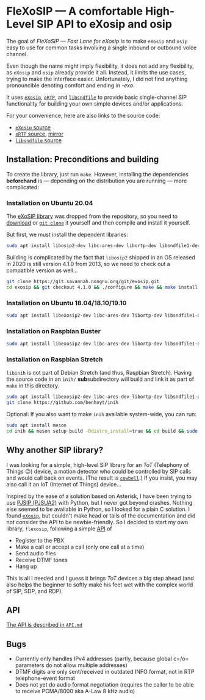 # FleXoSIP — A comfortable High-Level SIP API to eXosip and osip

The goal of *FleXoSIP — Fast Lane for eXosip* is to make `eXosip` and 
`osip` easy to use for common tasks involving a single inbound or 
outbound voice channel.

Even though the name might imply flexibility, it does not add any
flexibility, as `eXosip` and `osip` already provide it all.
Instead, it limits the use cases, trying to make the interface
easier. Unfortunately, I did not find anything pronouncible
denoting comfort and ending in *-exo*.

It uses [`eXosip`](https://www.antisip.com/doc/exosip2),
[`oRTP`](https://www.linphone.org/docs/ortp/), and
[`libsndfile`](http://www.mega-nerd.com/libsndfile/) to provide
basic single-channel SIP functionality for building your own simple
devices and/or applications.

For your convenience, here are also links to the source code:
* [`eXosip` source](https://savannah.nongnu.org/git/?group=exosip)
* [`oRTP` source](https://gitlab.linphone.org/BC/public/ortp),
  [mirror](https://github.com/BelledonneCommunications/ortp)
* [`libsndfile` source](https://github.com/erikd/libsndfile/)

## Installation: Preconditions and building

To create the library, just run `make`. However, installing the dependencies
**beforehand** is — depending on the distribution you are running — more
complicated:

### Installation on Ubuntu 20.04

The [eXoSIP library](https://savannah.nongnu.org/projects/exosip/) was dropped
from the repository, so you need to
[download](https://download.savannah.nongnu.org/releases/exosip/) or
[`git clone`](https://savannah.nongnu.org/git/?group=exosip) it yourself and
then compile and install it yourself.

But first, we must install the dependent libraries:
```sh
sudo apt install libosip2-dev libc-ares-dev libortp-dev libsndfile1-dev libinih-dev automake
```

Building is complicated by the fact that `libosip2` shipped in an OS released
in 2020 is still version 4.1.0 from 2013, so we need to check out a compatible
version as well…

```sh
git clone https://git.savannah.nongnu.org/git/exosip.git
cd exosip && git checkout 4.1.0 && ./configure && make && make install
```

### Installation on Ubuntu 18.04/18.10/19.10

```sh
sudo apt install libexosip2-dev libc-ares-dev libortp-dev libsndfile1-dev libinih-dev
```

### Installation on Raspbian Buster

```sh
sudo apt install libexosip2-dev libc-ares-dev libortp-dev libsndfile1-dev libinih-dev
```

### Installation on Raspbian Stretch

`libinih` is not part of Debian Stretch (and thus, Raspbian Stretch). Having
the source code in an `inih/` **sub**subdirectory will build and link it as
part of `make` in this directory.

```sh
sudo apt install libexosip2-dev libc-ares-dev libortp-dev libsndfile1-dev
git clone https://github.com/benhoyt/inih
```

Optional: If you also want to make `inih` available system-wide, you can run:
```sh
sudo apt install meson
cd inih && meson setup build -Ddistro_install=true && cd build && sudo ninja install
```

## Why another SIP library?

I was looking for a simple, high-level SIP library for an *ToT* 
(Telephony of Things 😉) device, a motion detector who could be 
controlled by SIP calls and would call back on events. (The result is 
[`cowbell`](https://github.com/MarcelWaldvogel/cowbell).) If you 
insist, you may also call it an IoT (Internet of Things) device…

Inspired by the ease of a solution based on Asterisk, I have been 
trying to use [PJSIP (PJSUA2)](https://www.pjsip.org/) with Python, but 
I never got beyond crashes. Nothing else seemed to be available in 
Python, so I looked for a plain C solution. I found 
[`eXosip`](https://www.antisip.com/eXosip2-toolkit), but couldn't make 
head or tails of the documentation and did not consider the API to be 
newbie-friendly. So I decided to start my own library, `flexosip`, 
following a simple [API](./API.md) of

- Register to the PBX
- Make a call or accept a call (only one call at a time)
- Send audio files
- Receive DTMF tones
- Hang up

This is all I needed and I guess it brings *ToT* devices a big step 
ahead (and also helps the beginner to softly make his feet wet with the 
complex world of SIP, SDP, and RDP).

## API

[The API is described in `API.md`](./API.md)

## Bugs

- Currently only handles IPv4 addresses (partly, because global c=/o= parameters do not allow multiple addresses)
- DTMF digits are only sent/received in outdated INFO format, not in RTP telephone-event format
- Does not yet do audio format negotiation (requires the caller to be able to receive PCMA/8000 aka A-Law 8 kHz audio)
